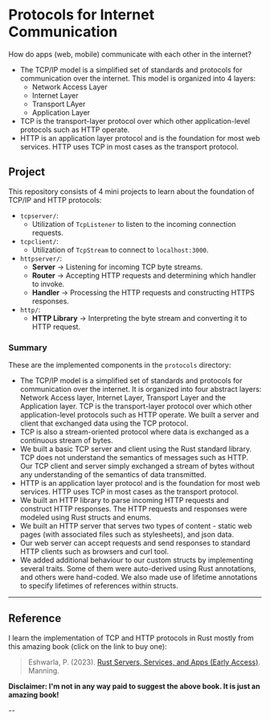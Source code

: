 # Protocols for Internet Communication

How do apps (web, mobile) communicate with each other in the internet?

* The TCP/IP model is a simplified set of standards and protocols for communication over the internet. This model is organized into 4 layers:
  * Network Access Layer
  * Internet Layer
  * Transport LAyer
  * Application Layer
* TCP is the transport-layer protocol over which other application-level protocols such as HTTP operate.
* HTTP is an application layer protocol and is the foundation for most web services. HTTP uses TCP in most cases as the transport protocol.

## Project

This repository consists of 4 mini projects to learn about the foundation of TCP/IP and HTTP protocols:

* `tcpserver/`:
  * Utilization of `TcpListener` to listen to the incoming connection requests.
* `tcpclient/`:
  * Utilization of `TcpStream` to connect to `localhost:3000`.
* `httpserver/`:
  * **Server** $\rightarrow$ Listening for incoming TCP byte streams.
  * **Router** $\rightarrow$ Accepting HTTP requests and determining which handler to invoke.
  * **Handler** $\rightarrow$ Processing the HTTP requests and constructing HTTPS responses.
* `http/`:
  * **HTTP Library** $\rightarrow$ Interpreting the byte stream and converting it to HTTP request.

### Summary

These are the implemented components in the `protocols` directory:

* The TCP/IP model is a simplified set of standards and protocols for communication over the internet. It is organized into four abstract layers: Network Access layer, Internet Layer, Transport Layer and the Application layer. TCP is the transport-layer protocol over which other application-level protocols such as HTTP operate. We built a server and client that exchanged data using the TCP protocol.
* TCP is also a stream-oriented protocol where data is exchanged as a continuous stream of bytes.
* We built a basic TCP server and client using the Rust standard library. TCP does not understand the semantics of messages such as HTTP. Our TCP client and server simply exchanged a stream of bytes without any understanding of the semantics of data transmitted.
* HTTP is an application layer protocol and is the foundation for most web services. HTTP uses TCP in most cases as the transport protocol.
* We built an HTTP library to parse incoming HTTP requests and construct HTTP responses. The HTTP requests and responses were modeled using Rust structs and enums.
* We built an HTTP server that serves two types of content - static web pages (with associated files such as stylesheets), and json data.
* Our web server can accept requests and send responses to standard HTTP clients such as browsers and curl tool.
* We added additional behaviour to our custom structs by implementing several traits. Some of them were auto-derived using Rust annotations, and others were hand-coded. We also made use of lifetime annotations to specify lifetimes of references within structs.

---

## Reference

I learn the implementation of TCP and HTTP protocols in Rust mostly from this amazing book (click on the link to buy one):

> Eshwarla, P. (2023). [Rust Servers, Services, and Apps (Early Access)](https://www.manning.com/books/rust-servers-services-and-apps). Manning.

**Disclaimer: I'm not in any way paid to suggest the above book. It is just an amazing book!**

--
